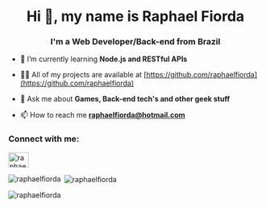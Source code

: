 <h1 align="center">Hi 👋, my name is Raphael Fiorda</h1>
<h3 align="center">I'm a Web Developer/Back-end from Brazil</h3>

- 🌱 I’m currently learning **Node.js and RESTful APIs**

- 👨‍💻 All of my projects are available at [https://github.com/raphaelfiorda](https://github.com/raphaelfiorda)

- 💬 Ask me about **Games, Back-end tech's and other geek stuff**

- 📫 How to reach me **raphaelfiorda@hotmail.com**

<h3 align="left">Connect with me:</h3>
<p align="left">
<a href="https://linkedin.com/in/raphael-fiorda" target="blank"><img align="center" src="https://raw.githubusercontent.com/rahuldkjain/github-profile-readme-generator/master/src/images/icons/Social/linked-in-alt.svg" alt="raphael-fiorda" height="30" width="40" /></a>
</p>

<p><img align="left" src="https://github-readme-stats.vercel.app/api/top-langs?username=raphaelfiorda&show_icons=true&locale=en&layout=compact" alt="raphaelfiorda" /></p>

<p>&nbsp;<img align="center" src="https://github-readme-stats.vercel.app/api?username=raphaelfiorda&show_icons=true&locale=en" alt="raphaelfiorda" /></p>

<p><img align="center" src="https://github-readme-streak-stats.herokuapp.com/?user=raphaelfiorda&" alt="raphaelfiorda" /></p>
